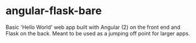 # angular-flask-bare

Basic 'Hello World' web app built with Angular (2) on the front end and Flask on the back. Meant to be used as a jumping off point for larger apps.